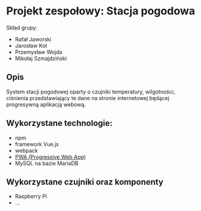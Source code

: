 # Projekt zespołowy: __Stacja pogodowa__

Skład grupy:
- Rafał Jaworski
- Jarosław Kot
- Przemysław Wojda
- Mikołaj Szmajdziński

## Opis
System stacji pogodowej oparty o czujniki temperatury, wilgotności, ciśnienia przedstawiający te dane na stronie internetowej będącej progresywną aplikacją webową.

## Wykorzystane technologie:
- npm
- framework Vue.js
- webpack
- [PWA (Progressive Web App)](https://web.dev/what-are-pwas/)
- MySQL na bazie MariaDB

## Wykorzystane czujniki oraz komponenty
- Raspberry Pi
- ...
